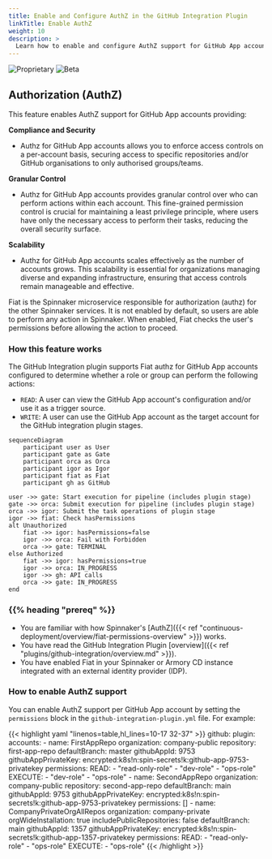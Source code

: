 ```yaml
---
title: Enable and Configure AuthZ in the GitHub Integration Plugin
linkTitle: Enable AuthZ
weight: 10
description: >
  Learn how to enable and configure AuthZ support for GitHub App accounts.
---
```



![Proprietary](/images/proprietary.svg) ![Beta](/images/beta.svg)

## Authorization (AuthZ)

This feature enables AuthZ support for GitHub App accounts providing:

**Compliance and Security**
* Authz for GitHub App accounts allows you to enforce access controls on a per-account basis, securing access to specific
repositories and/or GitHub organisations to only authorised groups/teams.

**Granular Control**
* Authz for GitHub App accounts provides granular control over who can perform actions within each account. This 
fine-grained permission control is crucial for maintaining a least privilege principle, where users have only the necessary access to perform their tasks, reducing the overall security surface.

**Scalability**
* Authz for GitHub App accounts scales effectively as the number of accounts grows. This scalability is essential for 
organizations managing diverse and expanding infrastructure, ensuring that access controls remain manageable 
and effective.

Fiat is the Spinnaker microservice responsible for authorization (authz) for the other Spinnaker services. 
It is not enabled by default, so users are able to perform any action in Spinnaker. When enabled, Fiat checks the user's permissions before allowing the action to proceed.


### How this feature works

The GitHub Integration plugin supports Fiat authz for GitHub App accounts configured to determine whether a role or group can perform the following actions:

- `READ`: A user can view the GitHub App account's configuration and/or use it as a trigger source.
- `WRITE`: A user can use the GitHub App account as the target account for the GitHub integration plugin stages.


```mermaid
sequenceDiagram
	participant user as User
	participant gate as Gate
	participant orca as Orca
	participant igor as Igor
	participant fiat as Fiat
	participant gh as GitHub

user ->> gate: Start execution for pipeline (includes plugin stage)
gate ->> orca: Submit execution for pipeline (includes plugin stage)
orca ->> igor: Submit the task operations of plugin stage
igor ->> fiat: Check hasPermissions
alt Unauthorized
	fiat ->> igor: hasPermissions=false 
	igor ->> orca: Fail with Forbidden
	orca ->> gate: TERMINAL
else Authorized
	fiat ->> igor: hasPermissions=true
	igor ->> orca: IN_PROGRESS
	igor ->> gh: API calls
	orca ->> gate: IN_PROGRESS
end
```

### {{% heading "prereq" %}}

- You are familiar with how Spinnaker's [AuthZ]({{< ref "continuous-deployment/overview/fiat-permissions-overview" >}}) works.
- You have read the GitHub Integration Plugin [overview]({{< ref "plugins/github-integration/overview.md" >}}).
- You have enabled Fiat in your Spinnaker or Armory CD instance integrated with an external identity provider (IDP).

### How to enable AuthZ support

You can enable AuthZ support per GitHub App account by setting the `permissions` block in the `github-integration-plugin.yml` file. For example:

{{< highlight yaml "linenos=table,hl_lines=10-17 32-37" >}}
github:
  plugin:
    accounts:
      - name: FirstAppRepo
        organization:  company-public
        repository: first-app-repo
        defaultBranch: master
        githubAppId: 9753
        githubAppPrivateKey: encrypted:k8s!n:spin-secrets!k:github-app-9753-privatekey
        permissions:
          READ: 
            - "read-only-role"
            - "dev-role"
            - "ops-role"
          EXECUTE:
            - "dev-role"
            - "ops-role"
      - name: SecondAppRepo
        organization:  company-public
        repository: second-app-repo
        defaultBranch: main
        githubAppId: 9753
        githubAppPrivateKey: encrypted:k8s!n:spin-secrets!k:github-app-9753-privatekey
        permissions: []
      - name: CompanyPrivateOrgAllRepos
        organization: company-private
        orgWideInstallation: true
        includePublicRepositories: false
        defaultBranch: main
        githubAppId: 1357
        githubAppPrivateKey: encrypted:k8s!n:spin-secrets!k:github-app-1357-privatekey
        permissions:
          READ:
            - "read-only-role"
            - "ops-role"
          EXECUTE:
            - "ops-role"
{{< /highlight >}}
